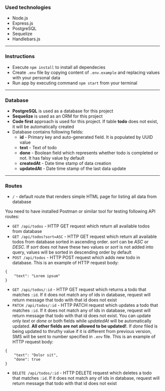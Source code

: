### Used technologies

- Node.js
- Express.js
- PostgreSQL
- Sequelize
- Handlebars.js

---

### Instructions

- Execute `npm install` to install all dependecies
- Create `.env` file by copying content of `.env.example` and replacing values with your personal data
- Run app by executing command `npm start` from your terminal

---

### Database

- **PostgreSQL** is used as a database for this project
- **Sequelize** is used as an ORM for this project
- **Code first** approach is used for this project. If table **todo** does not exist, it will be automatically created
- Database contains following fields:
  - **id** - Primary key and auto-generated field. It is populated by UUID value
  - **text** - Text of todo
  - **done** - Boolean field which represents whether todo is completed or not. It has falsy value by default
  - **createdAt** - Date time stamp of data creation
  - **updatedAt** - Date time stamp of the last data update

---

### Routes

- `/` - default route that renders simple HTML page for listing all data from database

You need to have installed Postman or similar tool for testing following API routes:

- `GET /api/todos` - HTTP GET request which return all available todos from database
- `GET /api/todos?sort=ASC` - HTTP GET request which return all available todos from database sorted in ascending order. _sort_ can be _ASC_ or _DESC_. If _sort_ does not have these two values or _sort_ is not added into query, values will be sorted in descending order by default
- `POST /api/todos` - HTTP POST request which adds new todo in database. This is an example of HTTP request body:

```
{
    "text": "Lorem ipsum"
}
```

- `GET /api/todos/:id` - HTTP GET request which returns a todo that matches `:id`. If it does not match any of ids in database, request will return message that todo with that id does not exist
- `PATCH /api/todos/:id` - HTTP PATCH request which updates a todo that matches `:id`. If it does not match any of ids in database, request will return message that todo with that id does not exist. You can update only _text_ or _done_ or both fields while _updatedAt_ will be automatically updated. **All other fields are not allowed to be updated!**. If _done_ filed is being updated to thruthy value if it is different from previous version, SMS will be sent to number specified in `.env` file. This is an example of HTTP request body:

```
{
    "text": "Dolor sit",
    "done": true
}
```

- `DELETE /api/todos/:id` - HTTP DELETE request which deletes a todo that matches `:id`. If it does not match any of ids in database, request will return message that todo with that id does not exist
